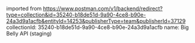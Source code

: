 imported from https://www.postman.com/v1/backend/redirect?type=collection&id=35240-b18de51d-9a90-4ce8-b90e-24a3d9a1acfb&entityId=14253&publisherType=team&publisherId=37129
collectionId: 35240-b18de51d-9a90-4ce8-b90e-24a3d9a1acfb
name: Big Belly API (staging)